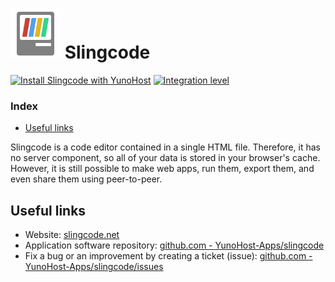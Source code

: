 # <img src="/images/slingcode_logo.svg" height="80px" alt="Slingcode's logo"> Slingcode

[![Install Slingcode with YunoHost](https://install-app.yunohost.org/install-with-yunohost.png)](https://install-app.yunohost.org/?app=slingcode) [![Integration level](https://dash.yunohost.org/integration/slingcode.svg)](https://dash.yunohost.org/appci/app/slingcode)

### Index

- [Useful links](#useful-links)

Slingcode is a code editor contained in a single HTML file. Therefore, it has no server component, so all of your data is stored in your browser's cache. However, it is still possible to make web apps, run them, export them, and even share them using peer-to-peer.

## Useful links

+ Website: [slingcode.net](https://slingcode.net/)
+ Application software repository: [github.com - YunoHost-Apps/slingcode](https://github.com/chr15m/slingcode)
+ Fix a bug or an improvement by creating a ticket (issue): [github.com - YunoHost-Apps/slingcode/issues](https://github.com/YunoHost-Apps/slingcode_ynh/issues)
